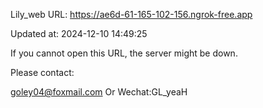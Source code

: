Lily_web URL: https://ae6d-61-165-102-156.ngrok-free.app

Updated at: 2024-12-10 14:49:25

If you cannot open this URL, the server might be down.

Please contact: 

goley04@foxmail.com Or Wechat:GL_yeaH